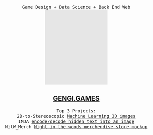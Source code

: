 <p align="center">  
  <samp>   
    Game Design + Data Science + Back End Web<br>
    <img src="https://github.com/Genji-MS/Genji-MS.github.io/blob/main/giphy.gif" width="200">
    <h2 align="center" style="color: #fc6203">
      <a rel="nofollow noopener noreferrer" target="_blank" href="http://genji.games">GENGI.GAMES</a>
    </h2>
  </samp>
</p>

<p align="center">
  <samp>
    Top 3 Projects: <br>
    2D-to-Stereoscopic <a href="https://github.com/Genji-MS/2D-to-Stereoscopic">Machine Learning 3D images</a><br>
    IMJA <a href="https://github.com/Genji-MS/imja">encode/decode hidden text into an image</a><br>
    NitW_Merch <a href="https://github.com/Genji-MS/NitW_Merch">Night in the woods merchendise store mockup</a><br>
  </samp>
</p>

<!--
**Genji-MS/Genji-MS** is a ✨ _special_ ✨ repository because its `README.md` (this file) appears on your GitHub profile.
